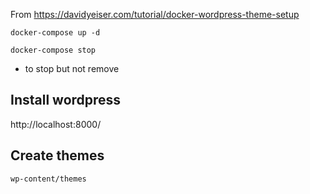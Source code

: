 From
https://davidyeiser.com/tutorial/docker-wordpress-theme-setup


`docker-compose up -d`

`docker-compose stop`
- to stop but not remove

## Install wordpress
http://localhost:8000/

## Create themes
 `wp-content/themes`